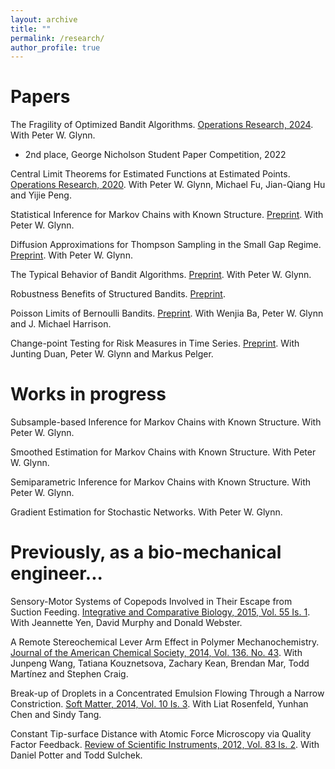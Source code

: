 ```yaml
---
layout: archive
title: ""
permalink: /research/
author_profile: true
---
```


Papers
======
The Fragility of Optimized Bandit Algorithms. [Operations Research, 2024](https://linfanf.github.io/files/The_fragility_of_optimized_bandit_algorithms.pdf). With Peter W. Glynn. 
- 2nd place, George Nicholson Student Paper Competition, 2022

Central Limit Theorems for Estimated Functions at Estimated Points. [Operations Research, 2020](https://pubsonline.informs.org/doi/10.1287/opre.2019.1922). With Peter W. Glynn, Michael Fu, Jian-Qiang Hu and Yijie Peng.

Statistical Inference for Markov Chains with Known Structure. [Preprint](https://drive.google.com/file/d/1ltb93yROkNLT1OOaqdBXMkDgXQ9-Yt1N/view?usp=sharing). With Peter W. Glynn.

Diffusion Approximations for Thompson Sampling in the Small Gap Regime. [Preprint](https://linfanf.github.io/files/Diffusion_Approximations_for_Thompson_Sampling_in_the_Small_Gap_Regime.pdf). With Peter W. Glynn.

The Typical Behavior of Bandit Algorithms. [Preprint](https://linfanf.github.io/files/The_typical_behavior_of_bandit_algorithms.pdf). With Peter W. Glynn.

Robustness Benefits of Structured Bandits. [Preprint]().

Poisson Limits of Bernoulli Bandits. [Preprint](). With Wenjia Ba, Peter W. Glynn and J. Michael Harrison.

Change-point Testing for Risk Measures in Time Series. [Preprint](https://linfanf.github.io/files/Change_point_testing_for_risk_measures_in_time_series.pdf). With Junting Duan, Peter W. Glynn and Markus Pelger.

Works in progress
======
Subsample-based Inference for Markov Chains with Known Structure. With Peter W. Glynn.

Smoothed Estimation for Markov Chains with Known Structure. With Peter W. Glynn.

Semiparametric Inference for Markov Chains with Known Structure. With Peter W. Glynn.

Gradient Estimation for Stochastic Networks. With Peter W. Glynn.

Previously, as a bio-mechanical engineer...
======
Sensory-Motor Systems of Copepods Involved in Their Escape from Suction Feeding. [Integrative and Comparative Biology, 2015, Vol. 55 Is. 1](https://academic.oup.com/icb/article/55/1/121/617941). With Jeannette Yen, David Murphy and Donald Webster.

A Remote Stereochemical Lever Arm Effect in Polymer Mechanochemistry. [Journal of the American Chemical Society, 2014, Vol. 136. No. 43](https://pubs.acs.org/doi/abs/10.1021/ja509585g). With Junpeng Wang, Tatiana Kouznetsova, Zachary Kean, Brendan Mar, Todd Martínez and Stephen Craig.

Break-up of Droplets in a Concentrated Emulsion Flowing Through a Narrow Constriction. [Soft Matter, 2014, Vol. 10 Is. 3](https://pubs.rsc.org/en/content/articlelanding/2014/sm/c3sm51843d). With Liat Rosenfeld, Yunhan Chen and Sindy Tang.

Constant Tip-surface Distance with Atomic Force Microscopy via Quality Factor Feedback. [Review of Scientific Instruments, 2012, Vol. 83 Is. 2](https://aip.scitation.org/doi/abs/10.1063/1.3683236). With Daniel Potter and Todd Sulchek.












